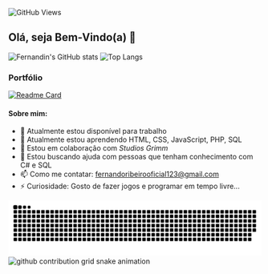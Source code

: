 ![GitHub Views](https://komarev.com/ghpvc/?username=FernandinOficial&color=brightgreen)
## Olá, seja Bem-Vindo(a) 👋
![Fernandin's GitHub stats](https://github-readme-stats.vercel.app/api?username=FernandinOficial&show_icons=true&theme=highcontrast)
![Top Langs](https://github-readme-stats.vercel.app/api/top-langs/?username=FernandinOficial&layout=compact&theme=dracula)

### Portfólio
[![Readme Card](https://github-readme-stats.vercel.app/api/pin/?username=FernandinOficial&repo=Portfolio&show_icons=true&theme=tokyonight)](https://github.com/Portfolio/github-readme-stats)
#### Sobre mim:

- 🔭 Atualmente estou disponível para trabalho
- 🌱 Atualmente estou aprendendo HTML, CSS, JavaScript, PHP, SQL
- 👯 Estou em colaboração com *Studios Grimm*
- 🤔 Estou buscando ajuda com pessoas que tenham conhecimento com C# e SQL
- 📫 Como me contatar: fernandoribeirooficial123@gmail.com
- ⚡ Curiosidade: Gosto de fazer jogos e programar em tempo livre...

![Snake animation](https://github.com/FernandinOficial/FernandinOficial/blob/output/github-contribution-grid-snake.svg)
<picture>
  <source media="(prefers-color-scheme: dark)" srcset="https://raw.githubusercontent.com/YourUser/YourUser/output/github-contribution-grid-snake-dark.svg">
  <source media="(prefers-color-scheme: light)" srcset="https://raw.githubusercontent.com/YourUser/YourUser/output/github-contribution-grid-snake.svg">
  <img alt="github contribution grid snake animation" src="https://raw.githubusercontent.com/YourUser/YourUser/output/github-contribution-grid-snake.svg">
</picture>

